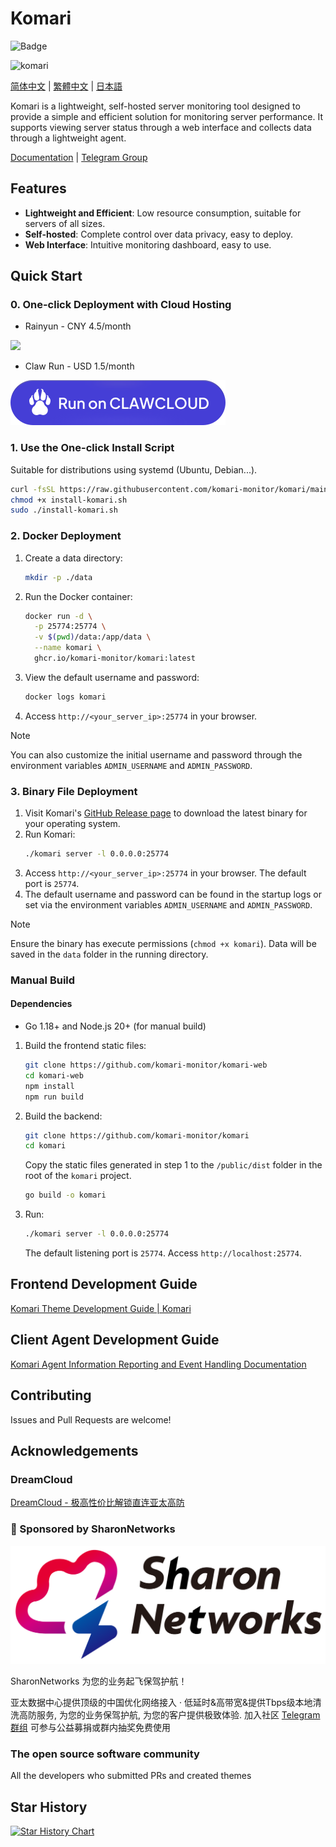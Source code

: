 
# Komari 
![Badge](https://hitscounter.dev/api/hit?url=https%3A%2F%2Fgithub.com%2Fkomari-monitor%2Fkomari&label=&icon=github&color=%23a370f7&message=&style=flat&tz=UTC)

![komari](https://socialify.git.ci/komari-monitor/komari/image?description=1&font=Inter&forks=1&issues=1&language=1&logo=https%3A%2F%2Fraw.githubusercontent.com%2Fkomari-monitor%2Fkomari-web%2Fd54ce1288df41ead08aa19f8700186e68028a889%2Fpublic%2Ffavicon.png&name=1&owner=1&pattern=Plus&pulls=1&stargazers=1&theme=Auto)

[简体中文](./docs/README_zh.md) | [繁體中文](./docs/README_zh-TW.md) | [日本語](./docs/README_ja.md)

Komari is a lightweight, self-hosted server monitoring tool designed to provide a simple and efficient solution for monitoring server performance. It supports viewing server status through a web interface and collects data through a lightweight agent.

[Documentation](https://komari-document.pages.dev/) | [Telegram Group](https://t.me/komari_monitor)

## Features
- **Lightweight and Efficient**: Low resource consumption, suitable for servers of all sizes.
- **Self-hosted**: Complete control over data privacy, easy to deploy.
- **Web Interface**: Intuitive monitoring dashboard, easy to use.

## Quick Start

### 0. One-click Deployment with Cloud Hosting
- Rainyun - CNY 4.5/month 

[![](https://rainyun-apps.cn-nb1.rains3.com/materials/deploy-on-rainyun-cn.svg)](https://app.rainyun.com/apps/rca/store/6780/NzYxNzAz_) 

- Claw Run - USD 1.5/month

[![](https://raw.githubusercontent.com/ClawCloud/Run-Template/refs/heads/main/Run-on-ClawCloud.svg)](https://template.run.claw.cloud/?openapp=system-fastdeploy%3FtemplateName%3Dkomari)

### 1. Use the One-click Install Script
Suitable for distributions using systemd (Ubuntu, Debian...).
```bash
curl -fsSL https://raw.githubusercontent.com/komari-monitor/komari/main/install-komari.sh -o install-komari.sh
chmod +x install-komari.sh
sudo ./install-komari.sh
```

### 2. Docker Deployment
1. Create a data directory:
   ```bash
   mkdir -p ./data
   ```
2. Run the Docker container:
   ```bash
   docker run -d \
     -p 25774:25774 \
     -v $(pwd)/data:/app/data \
     --name komari \
     ghcr.io/komari-monitor/komari:latest
   ```
3. View the default username and password:
   ```bash
   docker logs komari
   ```
4. Access `http://<your_server_ip>:25774` in your browser.

> [!NOTE]
> You can also customize the initial username and password through the environment variables `ADMIN_USERNAME` and `ADMIN_PASSWORD`.

### 3. Binary File Deployment
1. Visit Komari's [GitHub Release page](https://github.com/komari-monitor/komari/releases) to download the latest binary for your operating system.
2. Run Komari:
   ```bash
   ./komari server -l 0.0.0.0:25774
   ```
3. Access `http://<your_server_ip>:25774` in your browser. The default port is `25774`.
4. The default username and password can be found in the startup logs or set via the environment variables `ADMIN_USERNAME` and `ADMIN_PASSWORD`.

> [!NOTE]
> Ensure the binary has execute permissions (`chmod +x komari`). Data will be saved in the `data` folder in the running directory.


### Manual Build

#### Dependencies

- Go 1.18+ and Node.js 20+ (for manual build)

1. Build the frontend static files:
   ```bash
   git clone https://github.com/komari-monitor/komari-web
   cd komari-web
   npm install
   npm run build
   ```
2. Build the backend:
   ```bash
   git clone https://github.com/komari-monitor/komari
   cd komari
   ```
   Copy the static files generated in step 1 to the `/public/dist` folder in the root of the `komari` project.
   ```bash 
   go build -o komari
   ```
4. Run:
   ```bash
   ./komari server -l 0.0.0.0:25774
   ```
   The default listening port is `25774`. Access `http://localhost:25774`.

## Frontend Development Guide
[Komari Theme Development Guide | Komari](https://komari-document.pages.dev/dev/theme.html)

## Client Agent Development Guide
[Komari Agent Information Reporting and Event Handling Documentation](https://komari-document.pages.dev/dev/agent.html)

## Contributing
Issues and Pull Requests are welcome!

## Acknowledgements

### DreamCloud

[DreamCloud - 极高性价比解锁直连亚太高防](https://as211392.com/)

### 🚀 Sponsored by SharonNetworks

[![Sharon Networks](https://raw.githubusercontent.com/komari-monitor/public/refs/heads/main/images/sharon-networks.webp)](https://sharon.io) 

SharonNetworks 为您的业务起飞保驾护航！

亚太数据中心提供顶级的中国优化网络接入 · 低延时&高带宽&提供Tbps级本地清洗高防服务, 为您的业务保驾护航, 为您的客户提供极致体验. 加入社区 [Telegram群组](https://t.me/SharonNetwork) 可参与公益募捐或群内抽奖免费使用

### The open source software community

All the developers who submitted PRs and created themes

## Star History

[![Star History Chart](https://api.star-history.com/svg?repos=komari-monitor/komari&type=Date)](https://www.star-history.com/#komari-monitor/komari&Date)

